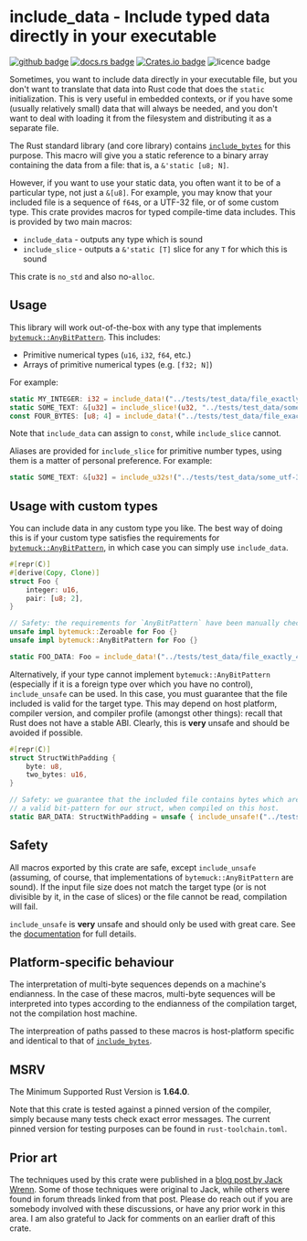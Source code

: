 # include_data - Include typed data directly in your executable

[![github badge](https://img.shields.io/badge/jmaargh%2Finclude__data-8da0cb?style=flat-square&logo=github&label=github&link=https%3A%2F%2Fgithub.com%2Fjmaargh%2Finclude_data)](https://github.com/jmaargh/include_data)
[![docs.rs badge](https://img.shields.io/docsrs/include_data/latest?style=flat-square&label=docs.rs&link=https%3A%2F%2Fdocs.rs%2Finclude_data%2F)](https://docs.rs/include_data)
[![Crates.io badge](https://img.shields.io/crates/v/include_data?style=flat-square&logo=rust&color=264323)](https://crates.io/crates/include_data)
![licence badge](https://img.shields.io/crates/l/include_data?style=flat-square&logo=opensourceinitiative&logoColor=ffffff)

Sometimes, you want to include data directly in your executable file, but
you don't want to translate that data into Rust code that does the `static`
initialization. This is very useful in embedded contexts, or if you have
some (usually relatively small) data that will always be needed, and you
don't want to deal with loading it from the filesystem and distributing it
as a separate file.

The Rust standard library (and core library) contains
[`include_bytes`](https://doc.rust-lang.org/stable/core/macro.include_bytes.html)
for this purpose. This macro will give you a static reference to a binary array
containing the data from a
file: that is, a `&'static [u8; N]`.

However, if you want to use your static data, you often want it to be of a
particular type, not just a `&[u8]`. For example, you may know that your
included file is a sequence of `f64`s, or a UTF-32 file, or of some
custom type. This crate provides macros for typed compile-time data
includes. This is provided by two main macros:

- `include_data` - outputs any type which is sound
- `include_slice` - outputs a `&'static [T]` slice for any `T` for which
                    this is sound

This crate is `no_std` and also no-`alloc`.

## Usage

This library will work out-of-the-box with any type that implements
[`bytemuck::AnyBitPattern`](https://docs.rs/bytemuck/latest/bytemuck/trait.AnyBitPattern.html).
This includes:

- Primitive numerical types (`u16`, `i32`, `f64`, etc.)
- Arrays of primitive numerical types (e.g. `[f32; N]`)

For example:
```rust
static MY_INTEGER: i32 = include_data!("../tests/test_data/file_exactly_4_bytes_long");
static SOME_TEXT: &[u32] = include_slice!(u32, "../tests/test_data/some_utf-32_file");
const FOUR_BYTES: [u8; 4] = include_data!("../tests/test_data/file_exactly_4_bytes_long");
```

Note that `include_data` can assign to `const`, while `include_slice` cannot.

Aliases are provided for `include_slice` for primitive number types, using
them is a matter of personal preference. For example:
```rust
static SOME_TEXT: &[u32] = include_u32s!("../tests/test_data/some_utf-32_file");
```

## Usage with custom types

You can include data in any custom type you like. The best way of doing this
is if your custom type satisfies the requirements for
[`bytemuck::AnyBitPattern`](https://docs.rs/bytemuck/latest/bytemuck/trait.AnyBitPattern.html),
in which case you can simply use `include_data`.

```rust
#[repr(C)]
#[derive(Copy, Clone)]
struct Foo {
    integer: u16,
    pair: [u8; 2],
}

// Safety: the requirements for `AnyBitPattern` have been manually checked.
unsafe impl bytemuck::Zeroable for Foo {}
unsafe impl bytemuck::AnyBitPattern for Foo {}

static FOO_DATA: Foo = include_data!("../tests/test_data/file_exactly_4_bytes_long");
```

Alternatively, if your type cannot implement `bytemuck::AnyBitPattern` (especially
if it is a foreign type over which you have no control), `include_unsafe`
can be used. In this case, you must guarantee that the file included is
valid for the target type. This may depend on host platform, compiler
version, and compiler profile (amongst other things): recall that Rust does
not have a stable ABI. Clearly, this is **very** unsafe and should be
avoided if possible.

```rust
#[repr(C)]
struct StructWithPadding {
    byte: u8,
    two_bytes: u16,
}

// Safety: we guarantee that the included file contains bytes which are
// a valid bit-pattern for our struct, when compiled on this host.
static BAR_DATA: StructWithPadding = unsafe { include_unsafe!("../tests/test_data/file_exactly_4_bytes_long") };
```

## Safety

All macros exported by this crate are safe, except `include_unsafe`
(assuming, of course, that implementations of `bytemuck::AnyBitPattern` are sound). If
the input file size does not match the target type (or is not divisible by
it, in the case of slices) or the file cannot be read, compilation will
fail.

`include_unsafe` is **very** unsafe and should only be used with great care.
See the
[documentation](https://docs.rs/include_data/latest/include_data/macro.include_unsafe.html)
for full details.

## Platform-specific behaviour

The interpretation of multi-byte sequences depends on a machine's
endianness. In the case of these macros, multi-byte sequences will be
interpreted into types according to the endianness of the compilation
target, not the compilation host machine.

The interpreation of paths passed to these macros is host-platform specific
and identical to that of
[`include_bytes`](https://doc.rust-lang.org/stable/core/macro.include_bytes.html).

## MSRV

The Minimum Supported Rust Version is **1.64.0**.

Note that this crate is tested against a pinned version of the compiler,
simply because many tests check exact error messages. The current pinned
version for testing purposes can be found in `rust-toolchain.toml`.

## Prior art

The techniques used by this crate were published in a
[blog post by Jack Wrenn](https://jack.wrenn.fyi/blog/include-transmute/).
Some of those techniques were original to Jack, while others were found
in forum threads linked from that post. Please do reach out if you are
somebody involved with these discussions, or have any prior work in this
area. I am also grateful to Jack for comments on an earlier draft of this
crate.